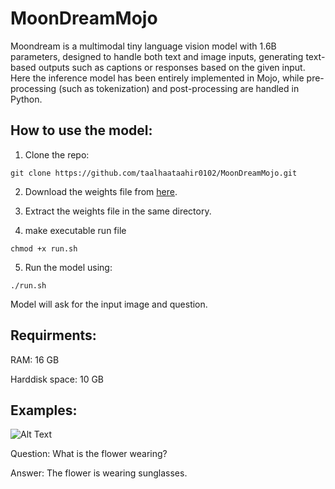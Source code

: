 # MoonDreamMojo
Moondream is a multimodal tiny language vision model with 1.6B parameters, designed to handle both text and image inputs, generating text-based outputs such as captions or responses based on the given input. Here the inference model has been entirely implemented in Mojo, while pre-processing (such as tokenization) and post-processing are handled in Python.
## How to use the model:
1. Clone the repo:

```git clone https://github.com/taalhaataahir0102/MoonDreamMojo.git```

2. Download the weights file from [here](https://drive.google.com/file/d/1Z2AJtBZuWO2gBgzJdaMOJ0aZeNiBnQQv/view?usp=sharing).

3. Extract the weights file in the same directory.

4. make executable run file

```chmod +x run.sh```

5. Run the model using:

```./run.sh```

Model will ask for the input image and question. 
## Requirments:
RAM: 16 GB

Harddisk space: 10 GB
## Examples:
![Alt Text](assets/flower.jpeg)

Question: What is the flower wearing?

Answer: The flower is wearing sunglasses.
